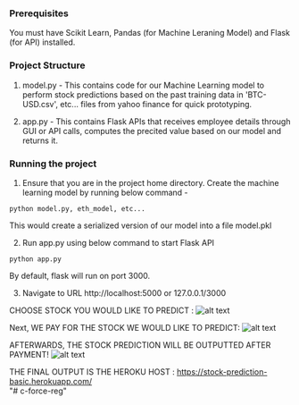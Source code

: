 ### Prerequisites
You must have Scikit Learn, Pandas (for Machine Leraning Model) and Flask (for API) installed.

### Project Structure
1. model.py - This contains code for our Machine Learning model to perform stock predictions based on the past training data in 'BTC-USD.csv', etc... files from yahoo finance for quick prototyping.

2. app.py - This contains Flask APIs that receives employee details through GUI or API calls, computes the precited value based on our model and returns it.


### Running the project
1. Ensure that you are in the project home directory. Create the machine learning model by running below command -
```
python model.py, eth_model, etc...
```
This would create a serialized version of our model into a file model.pkl

2. Run app.py using below command to start Flask API
```
python app.py
```
By default, flask will run on port 3000.

3. Navigate to URL http://localhost:5000 or 127.0.0.1/3000

CHOOSE STOCK YOU WOULD LIKE TO PREDICT :
![alt text](https://i.imgur.com/ZI1FKwQ.png)

Next, WE PAY FOR THE STOCK WE WOULD LIKE TO PREDICT:
![alt text](https://i.imgur.com/rX93R1n.png)

AFTERWARDS, THE STOCK PREDICTION WILL BE OUTPUTTED AFTER PAYMENT!
![alt text](https://i.imgur.com/PrKA4zP.png)

THE FINAL OUTPUT IS THE HEROKU HOST : https://stock-prediction-basic.herokuapp.com/   
"# c-force-reg" 

